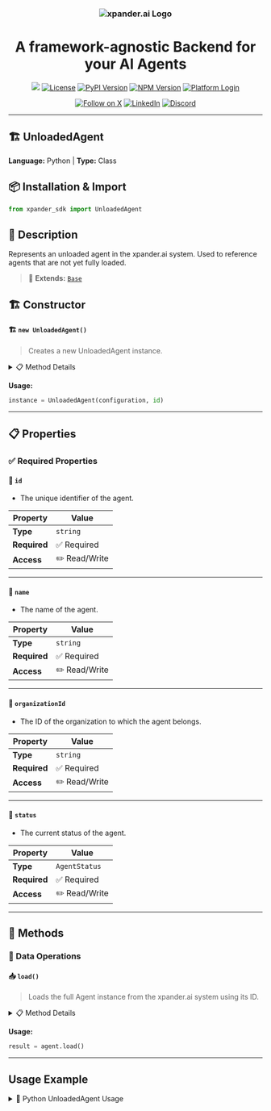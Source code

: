 <h3 align="center">
  <a name="readme-top"></a>
  <picture>
    <source media="(prefers-color-scheme: dark)" srcset="https://assets.xpanderai.io/logo/xpander.ai_dark.png">
    <img
      src="https://assets.xpanderai.io/logo/xpander.ai_light.png"
      style="max-width: 100%; height: auto; width: auto; max-height: 170px;"
      alt="xpander.ai Logo"
    >
  </picture>
</h3>

<div align="center">
  <h1>A framework-agnostic Backend for your AI Agents</h1>

  <a href="https://pepy.tech/projects/xpander-sdk"><img src="https://static.pepy.tech/badge/xpander-sdk/month"></a> 
  <a href="https://github.com/xpander-ai/xpander.ai/blob/main/LICENSE"><img src="https://img.shields.io/github/license/xpander-ai/xpander.ai" alt="License"></a> <a href="https://pypi.org/project/xpander-sdk"><img src="https://img.shields.io/pypi/v/xpander-sdk" alt="PyPI Version"></a> <a href="https://npmjs.com/package/xpander-sdk"><img src="https://img.shields.io/npm/v/xpander-sdk" alt="NPM Version"></a> <a href="https://app.xpander.ai"><img src="https://img.shields.io/badge/platform-login-30a46c" alt="Platform Login"></a>
</div>

<div align="center">
  <p align="center">
<a href="https://x.com/xpander_ai"><img src="https://img.shields.io/badge/Follow%20on%20X-000000?style=for-the-badge&logo=x&logoColor=white" alt="Follow on X" /></a> <a href="https://www.linkedin.com/company/xpander-ai"><img src="https://img.shields.io/badge/Follow%20on%20LinkedIn-0077B5?style=for-the-badge&logo=linkedin&logoColor=white" alt="LinkedIn" /></a> <a href="https://discord.gg/CUcp4WWh5g"><img src="https://img.shields.io/badge/Join%20our%20Discord-5865F2?style=for-the-badge&logo=discord&logoColor=white" alt="Discord" /></a>
  </p>
</div>

---

## 🏗️ UnloadedAgent

**Language:** Python | **Type:** Class

## 📦 Installation & Import

```python
from xpander_sdk import UnloadedAgent
```

## 📖 Description

Represents an unloaded agent in the xpander.ai system. Used to reference agents that are not yet fully loaded.

> 🔗 **Extends:** [`Base`](Base.md)

## 🏗️ Constructor

#### 🏗️ `new UnloadedAgent()`

> Creates a new UnloadedAgent instance.

<details>
<summary>📋 Method Details</summary>

**Parameters:**

| Parameter | Type | Required | Description |
|-----------|------|----------|-------------|
| `configuration` | `Configuration` | ✅ | - The configuration instance used for loading the agent. |
| `id` | `string` | ✅ | - The unique identifier of the agent. |
| `name` | `string` | ✅ | - The name of the agent. |
| `status` | `AgentStatus` | ✅ | - The current status of the agent. |
| `organizationId` | `string` | ✅ | - The ID of the organization to which the agent belongs. |

</details>

**Usage:**

```python
instance = UnloadedAgent(configuration, id)
```

---

## 📋 Properties

### ✅ Required Properties

#### 📝 `id`

- The unique identifier of the agent.

| Property | Value |
|----------|-------|
| **Type** | `string` |
| **Required** | ✅ Required |
| **Access** | ✏️ Read/Write |

---

#### 📝 `name`

- The name of the agent.

| Property | Value |
|----------|-------|
| **Type** | `string` |
| **Required** | ✅ Required |
| **Access** | ✏️ Read/Write |

---

#### 📝 `organizationId`

- The ID of the organization to which the agent belongs.

| Property | Value |
|----------|-------|
| **Type** | `string` |
| **Required** | ✅ Required |
| **Access** | ✏️ Read/Write |

---

#### 📝 `status`

- The current status of the agent.

| Property | Value |
|----------|-------|
| **Type** | `AgentStatus` |
| **Required** | ✅ Required |
| **Access** | ✏️ Read/Write |

---

## 🔧 Methods

### 💾 Data Operations

#### 📥 `load()`

> Loads the full Agent instance from the xpander.ai system using its ID.

<details>
<summary>📋 Method Details</summary>

**Returns:** `Agent`

</details>

**Usage:**

```python
result = agent.load()
```

---

## Usage Example

<details>
<summary>🐍 Python UnloadedAgent Usage</summary>

```python
from xpander_sdk import UnloadedAgent

# Create UnloadedAgent instance
unloadedagent = UnloadedAgent()


# Access key property: id
value = unloadedagent.id
print(f"id: {value}")



# Call key method: load
result = unloadedagent.load()
print(f"Result: {result}")


print("UnloadedAgent ready!")
```

</details>

